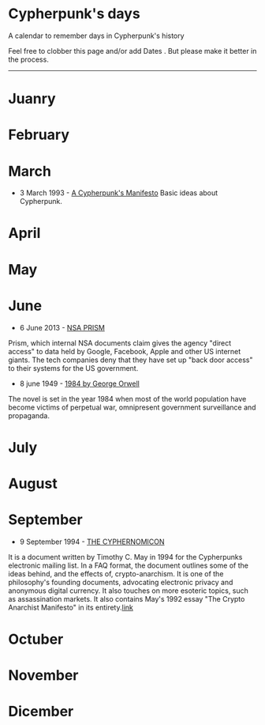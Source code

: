# Cypherpunk's days
A calendar to remember days in Cypherpunk's  history

Feel free to clobber this page and/or add Dates . But please make it better in the process.

***

# Juanry

# February

# March
* 3 March 1993 - [A Cypherpunk's Manifesto](https://www.activism.net/cypherpunk/manifesto.html) Basic ideas about Cypherpunk.

# April

# May

# June
* 6 June 2013 - [NSA PRISM](https://www.theguardian.com/world/2013/jun/23/edward-snowden-nsa-files-timeline)

Prism, which internal NSA documents claim gives the agency "direct access" to data held by Google, Facebook, Apple and other US 
internet giants. The tech companies deny that they have set up "back door access" to their systems for the US government.

* 8 june 1949 - [1984 by George Orwell](https://en.wikipedia.org/wiki/Nineteen_Eighty-Four)

The novel is set in the year 1984 when most of the world population have become victims of perpetual war, omnipresent government 
surveillance and propaganda. 


# July

# August

# September
* 9 September 1994 - [THE CYPHERNOMICON](https://nakamotoinstitute.org/static/docs/cyphernomicon.txt) 

It is a document written by Timothy  C. May in 1994 for the Cypherpunks electronic mailing list. In a FAQ format, the document 
outlines some of the ideas behind, and the  effects of, crypto-anarchism. It is one of the philosophy's founding documents, advocating 
electronic privacy and anonymous digital currency. It also touches on more esoteric topics, such as assassination markets. It also 
contains May's 1992 essay "The Crypto Anarchist Manifesto" in its entirety.[link](https://en.wikipedia.org/wiki/Cyphernomicon)

# Octuber

# November

# Dicember
